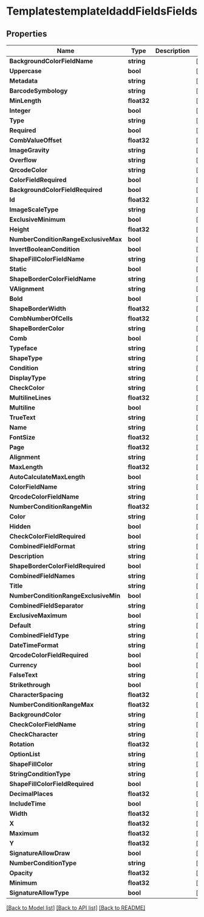 # TemplatestemplateIdaddFieldsFields

## Properties
Name | Type | Description | Notes
------------ | ------------- | ------------- | -------------
**BackgroundColorFieldName** | **string** |  | [optional] 
**Uppercase** | **bool** |  | [optional] 
**Metadata** | **string** |  | [optional] 
**BarcodeSymbology** | **string** |  | [optional] 
**MinLength** | **float32** |  | [optional] 
**Integer** | **bool** |  | [optional] 
**Type** | **string** |  | [optional] 
**Required** | **bool** |  | [optional] 
**CombValueOffset** | **float32** |  | [optional] 
**ImageGravity** | **string** |  | [optional] 
**Overflow** | **string** |  | [optional] 
**QrcodeColor** | **string** |  | [optional] 
**ColorFieldRequired** | **bool** |  | [optional] 
**BackgroundColorFieldRequired** | **bool** |  | [optional] 
**Id** | **float32** |  | [optional] 
**ImageScaleType** | **string** |  | [optional] 
**ExclusiveMinimum** | **bool** |  | [optional] 
**Height** | **float32** |  | [optional] 
**NumberConditionRangeExclusiveMax** | **bool** |  | [optional] 
**InvertBooleanCondition** | **bool** |  | [optional] 
**ShapeFillColorFieldName** | **string** |  | [optional] 
**Static** | **bool** |  | [optional] 
**ShapeBorderColorFieldName** | **string** |  | [optional] 
**VAlignment** | **string** |  | [optional] 
**Bold** | **bool** |  | [optional] 
**ShapeBorderWidth** | **float32** |  | [optional] 
**CombNumberOfCells** | **float32** |  | [optional] 
**ShapeBorderColor** | **string** |  | [optional] 
**Comb** | **bool** |  | [optional] 
**Typeface** | **string** |  | [optional] 
**ShapeType** | **string** |  | [optional] 
**Condition** | **string** |  | [optional] 
**DisplayType** | **string** |  | [optional] 
**CheckColor** | **string** |  | [optional] 
**MultilineLines** | **float32** |  | [optional] 
**Multiline** | **bool** |  | [optional] 
**TrueText** | **string** |  | [optional] 
**Name** | **string** |  | [optional] 
**FontSize** | **float32** |  | [optional] 
**Page** | **float32** |  | [optional] 
**Alignment** | **string** |  | [optional] 
**MaxLength** | **float32** |  | [optional] 
**AutoCalculateMaxLength** | **bool** |  | [optional] 
**ColorFieldName** | **string** |  | [optional] 
**QrcodeColorFieldName** | **string** |  | [optional] 
**NumberConditionRangeMin** | **float32** |  | [optional] 
**Color** | **string** |  | [optional] 
**Hidden** | **bool** |  | [optional] 
**CheckColorFieldRequired** | **bool** |  | [optional] 
**CombinedFieldFormat** | **string** |  | [optional] 
**Description** | **string** |  | [optional] 
**ShapeBorderColorFieldRequired** | **bool** |  | [optional] 
**CombinedFieldNames** | **string** |  | [optional] 
**Title** | **string** |  | [optional] 
**NumberConditionRangeExclusiveMin** | **bool** |  | [optional] 
**CombinedFieldSeparator** | **string** |  | [optional] 
**ExclusiveMaximum** | **bool** |  | [optional] 
**Default** | **string** |  | [optional] 
**CombinedFieldType** | **string** |  | [optional] 
**DateTimeFormat** | **string** |  | [optional] 
**QrcodeColorFieldRequired** | **bool** |  | [optional] 
**Currency** | **bool** |  | [optional] 
**FalseText** | **string** |  | [optional] 
**Strikethrough** | **bool** |  | [optional] 
**CharacterSpacing** | **float32** |  | [optional] 
**NumberConditionRangeMax** | **float32** |  | [optional] 
**BackgroundColor** | **string** |  | [optional] 
**CheckColorFieldName** | **string** |  | [optional] 
**CheckCharacter** | **string** |  | [optional] 
**Rotation** | **float32** |  | [optional] 
**OptionList** | **string** |  | [optional] 
**ShapeFillColor** | **string** |  | [optional] 
**StringConditionType** | **string** |  | [optional] 
**ShapeFillColorFieldRequired** | **bool** |  | [optional] 
**DecimalPlaces** | **float32** |  | [optional] 
**IncludeTime** | **bool** |  | [optional] 
**Width** | **float32** |  | [optional] 
**X** | **float32** |  | [optional] 
**Maximum** | **float32** |  | [optional] 
**Y** | **float32** |  | [optional] 
**SignatureAllowDraw** | **bool** |  | [optional] 
**NumberConditionType** | **string** |  | [optional] 
**Opacity** | **float32** |  | [optional] 
**Minimum** | **float32** |  | [optional] 
**SignatureAllowType** | **bool** |  | [optional] 

[[Back to Model list]](../README.md#documentation-for-models) [[Back to API list]](../README.md#documentation-for-api-endpoints) [[Back to README]](../README.md)


